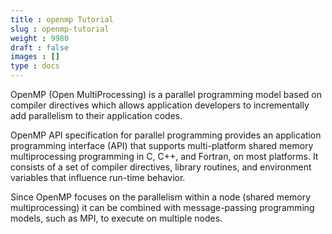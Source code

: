 ```yaml
---
title : openmp Tutorial
slug : openmp-tutorial
weight : 9980
draft : false
images : []
type : docs
---
```


OpenMP (Open MultiProcessing) is a parallel programming model based on compiler directives which allows application developers to incrementally add parallelism to their application codes.

OpenMP API specification for parallel programming provides an application programming interface (API) that supports multi-platform shared memory multiprocessing programming in C, C++, and Fortran, on most platforms. It consists of a set of compiler directives, library routines, and environment variables that influence run-time behavior.

Since OpenMP focuses on the parallelism within a node (shared memory multiprocessing) it can be combined with message-passing programming models, such as MPI, to execute on multiple nodes.



